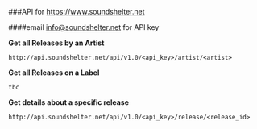 ###API for https://www.soundshelter.net

####email info@soundshelter.net for API key


__Get all Releases by an Artist__

`http://api.soundshelter.net/api/v1.0/<api_key>/artist/<artist>`

__Get all Releases on a Label__

`tbc`

__Get details about a specific release__

`http://api.soundshelter.net/api/v1.0/<api_key>/release/<release_id>`
